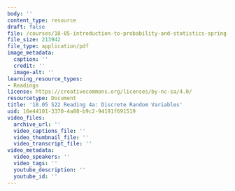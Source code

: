 ```yaml
---
body: ''
content_type: resource
draft: false
file: /courses/18-05-introduction-to-probability-and-statistics-spring-2022/mit18_05_s22_class04-prep-a.pdf
file_size: 213942
file_type: application/pdf
image_metadata:
  caption: ''
  credit: ''
  image-alt: ''
learning_resource_types:
- Readings
license: https://creativecommons.org/licenses/by-nc-sa/4.0/
resourcetype: Document
title: '18.05 S22 Reading 4a: Discrete Random Variables'
uid: 16e44101-3370-4a88-b9c2-94191f691519
video_files:
  archive_url: ''
  video_captions_file: ''
  video_thumbnail_file: ''
  video_transcript_file: ''
video_metadata:
  video_speakers: ''
  video_tags: ''
  youtube_description: ''
  youtube_id: ''
---
```

